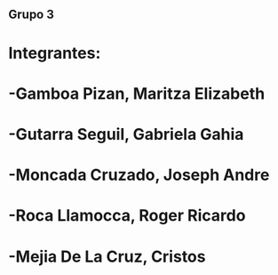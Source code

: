 ## Grupo 3
# Integrantes:
# -Gamboa Pizan, Maritza Elizabeth
# -Gutarra Seguil, Gabriela Gahia
# -Moncada Cruzado, Joseph Andre
# -Roca Llamocca, Roger Ricardo
# -Mejia De La Cruz, Cristos
